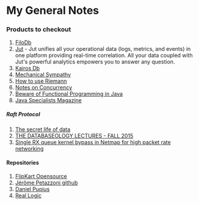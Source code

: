 My General Notes
=================

### Products to checkout
  1.  [FiloDb](http://www.planetcassandra.org/blog/introducing-filodb/)
  2.  [Jut](http://www.jut.io/) - Jut unifies all your operational data (logs, metrics, and events) in one platform providing real-time correlation. All your data coupled with Jut's powerful analytics empowers you to answer any question.
  3.  [Kairos Db](http://kairosdb.github.io/)
  4.  [Mechanical Sympathy](http://mechanical-sympathy.blogspot.com/)
  5.  [How to use Riemann](http://tech.forter.com/monitoring-with-riemann-video-slides/)
  6.  [Notes on Concurrency](http://cs.lmu.edu/~ray/notes/introconcurrency/)
  7.  [Beware of Functional Programming in  Java ](http://www.javacodegeeks.com/2015/11/beware-of-functional-programming-in-java.html)
  8.  [Java Specialists Magazine](http://www.javaspecialists.eu/archive/Issue204.html)
  


##### Raft Protocol

1. [The secret life of data](http://thesecretlivesofdata.com/raft/)
2. [THE DATABASEOLOGY LECTURES - FALL 2015](http://db.cs.cmu.edu/seminar2015/)
3. [Single RX queue kernel bypass in Netmap for high packet rate networking](https://blog.cloudflare.com/single-rx-queue-kernel-bypass-with-netmap/)

#### Repositories
1. [FlipKart Opensource](https://github.com/flipkart-incubator)
2. [Jérôme Petazzoni github](https://github.com/jpetazzo)
3. [Daniel Pupius](https://github.com/dpup?tab=repositories)
4. [Real Logic](https://github.com/real-logic)
